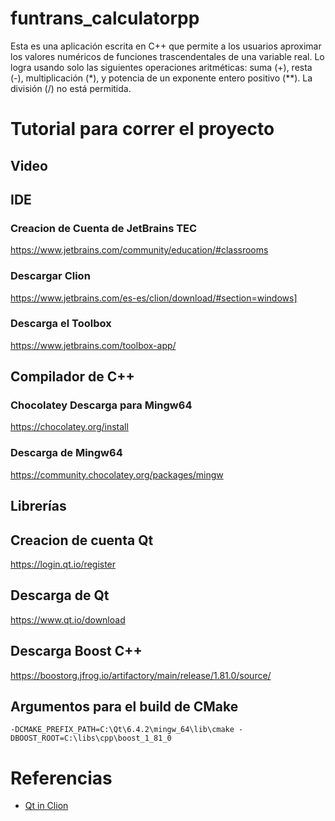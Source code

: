 # funtrans_calculatorpp
Esta es una aplicación escrita en C++ que permite a los usuarios aproximar los valores numéricos de funciones trascendentales
de una variable real. Lo logra usando solo las siguientes operaciones aritméticas: suma (+), resta (-),
multiplicación (*), y potencia de un exponente entero positivo (**). La división (/) no está permitida.

# Tutorial para correr el proyecto

## Video


## IDE

### Creacion de Cuenta de JetBrains TEC

https://www.jetbrains.com/community/education/#classrooms

### Descargar Clion

https://www.jetbrains.com/es-es/clion/download/#section=windows]

### Descarga el Toolbox

https://www.jetbrains.com/toolbox-app/

## Compilador de C++

### Chocolatey Descarga para Mingw64

https://chocolatey.org/install

### Descarga de Mingw64

https://community.chocolatey.org/packages/mingw

## Librerías

## Creacion de cuenta Qt

https://login.qt.io/register

## Descarga de Qt

https://www.qt.io/download

## Descarga Boost C++

https://boostorg.jfrog.io/artifactory/main/release/1.81.0/source/

## Argumentos para el build de CMake

```
-DCMAKE_PREFIX_PATH=C:\Qt\6.4.2\mingw_64\lib\cmake -DBOOST_ROOT=C:\libs\cpp\boost_1_81_0
```

# Referencias
- [Qt in Clion](https://www.jetbrains.com/help/clion/qt-tutorial.html#qt-setup-in-clion)
